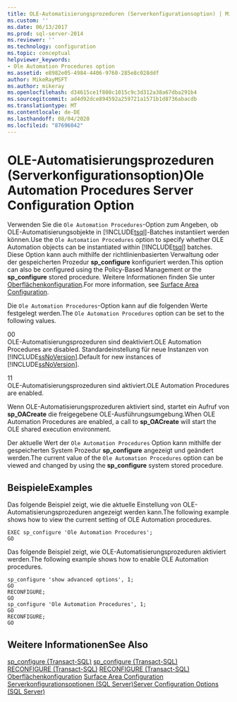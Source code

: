 ```yaml
---
title: OLE-Automatisierungsprozeduren (Serverkonfigurationsoption) | Microsoft-Dokumentation
ms.custom: ''
ms.date: 06/13/2017
ms.prod: sql-server-2014
ms.reviewer: ''
ms.technology: configuration
ms.topic: conceptual
helpviewer_keywords:
- Ole Automation Procedures option
ms.assetid: e8982e05-4984-4406-9760-285e8c028ddf
author: MikeRayMSFT
ms.author: mikeray
ms.openlocfilehash: d34615ce1f808c1015c9c3d312a38a67dba291b4
ms.sourcegitcommit: ad4d92dce894592a259721a1571b1d8736abacdb
ms.translationtype: MT
ms.contentlocale: de-DE
ms.lasthandoff: 08/04/2020
ms.locfileid: "87696042"
---
```

# <a name="ole-automation-procedures-server-configuration-option"></a><span data-ttu-id="f0a37-102">OLE-Automatisierungsprozeduren (Serverkonfigurationsoption)</span><span class="sxs-lookup"><span data-stu-id="f0a37-102">Ole Automation Procedures Server Configuration Option</span></span>
  <span data-ttu-id="f0a37-103">Verwenden Sie die `Ole Automation Procedures`-Option zum Angeben, ob OLE-Automatisierungsobjekte in [!INCLUDE[tsql](../../includes/tsql-md.md)]-Batches instantiiert werden können.</span><span class="sxs-lookup"><span data-stu-id="f0a37-103">Use the `Ole Automation Procedures` option to specify whether OLE Automation objects can be instantiated within [!INCLUDE[tsql](../../includes/tsql-md.md)] batches.</span></span> <span data-ttu-id="f0a37-104">Diese Option kann auch mithilfe der richtlinienbasierten Verwaltung oder der gespeicherten Prozedur **sp_configure** konfiguriert werden.</span><span class="sxs-lookup"><span data-stu-id="f0a37-104">This option can also be configured using the Policy-Based Management or the **sp_configure** stored procedure.</span></span> <span data-ttu-id="f0a37-105">Weitere Informationen finden Sie unter [Oberflächenkonfiguration](../../relational-databases/security/surface-area-configuration.md).</span><span class="sxs-lookup"><span data-stu-id="f0a37-105">For more information, see [Surface Area Configuration](../../relational-databases/security/surface-area-configuration.md).</span></span>  
  
 <span data-ttu-id="f0a37-106">Die `Ole Automation Procedures`-Option kann auf die folgenden Werte festgelegt werden.</span><span class="sxs-lookup"><span data-stu-id="f0a37-106">The `Ole Automation Procedures` option can be set to the following values.</span></span>  
  
 <span data-ttu-id="f0a37-107">0</span><span class="sxs-lookup"><span data-stu-id="f0a37-107">0</span></span>  
 <span data-ttu-id="f0a37-108">OLE-Automatisierungsprozeduren sind deaktiviert.</span><span class="sxs-lookup"><span data-stu-id="f0a37-108">OLE Automation Procedures are disabled.</span></span> <span data-ttu-id="f0a37-109">Standardeinstellung für neue Instanzen von [!INCLUDE[ssNoVersion](../../includes/ssnoversion-md.md)].</span><span class="sxs-lookup"><span data-stu-id="f0a37-109">Default for new instances of [!INCLUDE[ssNoVersion](../../includes/ssnoversion-md.md)].</span></span>  
  
 <span data-ttu-id="f0a37-110">1</span><span class="sxs-lookup"><span data-stu-id="f0a37-110">1</span></span>  
 <span data-ttu-id="f0a37-111">OLE-Automatisierungsprozeduren sind aktiviert.</span><span class="sxs-lookup"><span data-stu-id="f0a37-111">OLE Automation Procedures are enabled.</span></span>  
  
 <span data-ttu-id="f0a37-112">Wenn OLE-Automatisierungsprozeduren aktiviert sind, startet ein Aufruf von **sp_OACreate** die freigegebene OLE-Ausführungsumgebung.</span><span class="sxs-lookup"><span data-stu-id="f0a37-112">When OLE Automation Procedures are enabled, a call to **sp_OACreate** will start the OLE shared execution environment.</span></span>  
  
 <span data-ttu-id="f0a37-113">Der aktuelle Wert der `Ole Automation Procedures` Option kann mithilfe der gespeicherten System Prozedur **sp_configure** angezeigt und geändert werden.</span><span class="sxs-lookup"><span data-stu-id="f0a37-113">The current value of the `Ole Automation Procedures` option can be viewed and changed by using the **sp_configure** system stored procedure.</span></span>  
  
## <a name="examples"></a><span data-ttu-id="f0a37-114">Beispiele</span><span class="sxs-lookup"><span data-stu-id="f0a37-114">Examples</span></span>  
 <span data-ttu-id="f0a37-115">Das folgende Beispiel zeigt, wie die aktuelle Einstellung von OLE-Automatisierungsprozeduren angezeigt werden kann.</span><span class="sxs-lookup"><span data-stu-id="f0a37-115">The following example shows how to view the current setting of OLE Automation procedures.</span></span>  
  
```  
EXEC sp_configure 'Ole Automation Procedures';  
GO  
```  
  
 <span data-ttu-id="f0a37-116">Das folgende Beispiel zeigt, wie OLE-Automatisierungsprozeduren aktiviert werden.</span><span class="sxs-lookup"><span data-stu-id="f0a37-116">The following example shows how to enable OLE Automation procedures.</span></span>  
  
```  
sp_configure 'show advanced options', 1;  
GO  
RECONFIGURE;  
GO  
sp_configure 'Ole Automation Procedures', 1;  
GO  
RECONFIGURE;  
GO  
```  
  
## <a name="see-also"></a><span data-ttu-id="f0a37-117">Weitere Informationen</span><span class="sxs-lookup"><span data-stu-id="f0a37-117">See Also</span></span>  
 <span data-ttu-id="f0a37-118">[sp_configure &#40;Transact-SQL&#41;](/sql/relational-databases/system-stored-procedures/sp-configure-transact-sql) </span><span class="sxs-lookup"><span data-stu-id="f0a37-118">[sp_configure &#40;Transact-SQL&#41;](/sql/relational-databases/system-stored-procedures/sp-configure-transact-sql) </span></span>  
 <span data-ttu-id="f0a37-119">[RECONFIGURE &#40;Transact-SQL&#41;](/sql/t-sql/language-elements/reconfigure-transact-sql) </span><span class="sxs-lookup"><span data-stu-id="f0a37-119">[RECONFIGURE &#40;Transact-SQL&#41;](/sql/t-sql/language-elements/reconfigure-transact-sql) </span></span>  
 <span data-ttu-id="f0a37-120">[Oberflächenkonfiguration](../../relational-databases/security/surface-area-configuration.md) </span><span class="sxs-lookup"><span data-stu-id="f0a37-120">[Surface Area Configuration](../../relational-databases/security/surface-area-configuration.md) </span></span>  
 [<span data-ttu-id="f0a37-121">Serverkonfigurationsoptionen &#40;SQL Server&#41;</span><span class="sxs-lookup"><span data-stu-id="f0a37-121">Server Configuration Options &#40;SQL Server&#41;</span></span>](server-configuration-options-sql-server.md)  
  
  
